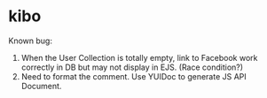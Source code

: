 kibo
====

Known bug:
1. When the User Collection is totally empty, link to Facebook work correctly in DB but may not display in EJS. (Race condition?)
2. Need to format the comment. Use YUIDoc to generate JS API Document.